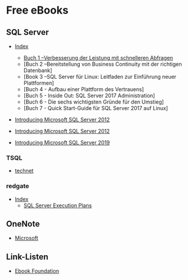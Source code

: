 # Free eBooks
## SQL Server
- [Index](https://info.microsoft.com/ww-thankyou-sql-server-technical-ebook-series.html?lcid=de-de)
  - [Buch 1 –Verbesserung der Leistung mit schnelleren Abfragen](https://clouddamcdnprodep.azureedge.net/gdc/1660390/original?ocid=mkto_eml_em596290a1la1)
  - [Buch 2 –Bereitstellung von Business Continuity mit der richtigen Datenbank]
  - [Book 3 –SQL Server für Linux: Leitfaden zur Einführung neuer Plattformen]
  - [Buch 4 - Aufbau einer Plattform des Vertrauens]
  - [Buch 5 - Inside Out: SQL Server 2017 Administration]
  - [Buch 6 - Die sechs wichtigsten Gründe für den Umstieg]
  - [Buch 7 - Quick Start-Guide für SQL Server 2017 auf Linux]

- [Introducing Microsoft SQL Server 2012](https://download.microsoft.com/download/F/F/6/FF62CAE0-CE38-4228-9025-FBF729312698/Microsoft_Press_eBook_Introducing_Microsoft_SQL_Server_2012_PDF.pdf)
- [Introducing Microsoft SQL Server 2012](https://download.microsoft.com/download/C/F/1/CF1B4F65-2F24-48E8-8111-5D46FC89BB56/Microsoft_Press_eBook_Intro_SQL%20Server_2016_Preview_Ed_PDF.pdf)
- [Introducing Microsoft SQL Server 2019](https://www.windowsmode.com/download-introducing-microsoft-sql-server-2019-ebook/)
### TSQL
- [technet](https://social.technet.microsoft.com/wiki/contents/articles/29916.sql-and-transact-sql-free-e-books.aspx)

### redgate
- [Index](https://www.red-gate.com/hub/books/)
  - [SQL Server Execution Plans](https://www.red-gate.com/products/dba/sql-monitor/entrypage/execution-plans)

## OneNote
- [Microsoft](https://support.microsoft.com/en-us/office/download-free-ebooks-for-microsoft-onenote-4e08cf8b-dc37-4229-bdef-1f580220b6f5)


## Link-Listen
* [Ebook Foundation](https://github.com/EbookFoundation/free-programming-books)
